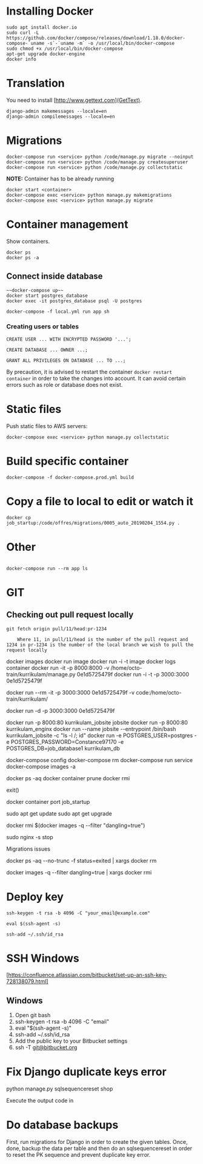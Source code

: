 # Installing Docker
```
sudo apt install docker.io
sudo curl -L https://github.com/docker/compose/releases/download/1.18.0/docker-compose-`uname -s`-`uname -m` -o /usr/local/bin/docker-compose
sudo chmod +x /usr/local/bin/docker-compose
apt-get upgrade docker-engine
docker info
```

# Translation
You need to install [http://www.gettext.com](GetText).
```
django-admin makemessages --locale=en
django-admin compilemessages --locale=en
```

# Migrations
```
docker-compose run <service> python /code/manage.py migrate --noinput
docker-compose run <service> python /code/manage.py createsuperuser
docker-compose run <service> python /code/manage.py collectstatic
```

__NOTE:__ Container has to be already running
```
docker start <container>
docker-compose exec <service> python manage.py makemigrations
docker-compose exec <service> python manage.py migrate
```

# Container management
Show containers.
```
docker ps
docker ps -a
```

## Connect inside database
```
~~docker-compose up~~
docker start postgres_database
docker exec -it postgres_database psql -U postgres

docker-compose -f local.yml run app sh
```

### Creating users or tables
```
CREATE USER ... WITH ENCRYPTED PASSWORD '...';

CREATE DATABASE ... OWNER ...;

GRANT ALL PRIVILEGES ON DATABASE ... TO ...;
```

By precaution, it is advised to restart the container `docker restart container` in order to take the changes into account. It can avoid certain errors such as role or database does not exist.

# Static files
Push static files to AWS servers:
```
docker-compose exec <service> python manage.py collectstatic
```

# Build specific container
```
docker-compose -f docker-compose.prod.yml build
```

# Copy a file to local to edit or watch it
```
docker cp job_startup:/code/offres/migrations/0005_auto_20190204_1554.py .
```

# Other
```docker-compose down && docker-compose up --rebuild
```

```
docker-compose run --rm app ls
```

# GIT

## Checking out pull request locally
```
git fetch origin pull/11/head:pr-1234

    Where 11, in pull/11/head is the number of the pull request and 1234 in pr-1234 is the number of the local branch we wish to pull the request locally

```

docker images
docker run image
docker run -i -t image
docker logs container
docker run -it -p 8000:8000 -v /home/octo-train/kurrikulam/manage.py 0e1d5725479f
docker run -i -t -p 3000:3000 0e1d5725479f

docker run --rm -it -p 3000:3000 0e1d5725479f -v code:/home/octo-train/kurrikulam/

docker run -d -p 3000:3000 0e1d5725479f

docker run -p 8000:80 kurrikulam_jobsite jobsite
docker run -p 8000:80 kurrikulam_enginx
docker run --name jobsite --entrypoint /bin/bash kurrikulam_jobsite -c "ls -l /; id"
docker run -e POSTGRES_USER=postgres -e POSTGRES_PASSWORD=Constance97170 -e POSTGRES_DB=job_database1 kurrikulam_db


docker-compose config
docker-compose rm
docker-compose run service
docker-compose images -a

docker ps -aq
docker container prune
docker rmi

exit()

docker container port job_startup

sudo apt get update
sudo apt get upgrade

docker rmi $(docker images -q --filter "dangling=true")

sudo nginx -s stop


Migrations issues


docker ps -aq --no-trunc -f status=exited | xargs docker rm

docker images -q --filter dangling=true | xargs docker rmi


# Deploy key
```
ssh-keygen -t rsa -b 4096 -C "your_email@example.com"

eval $(ssh-agent -s)

ssh-add ~/.ssh/id_rsa
```

# SSH Windows

[https://confluence.atlassian.com/bitbucket/set-up-an-ssh-key-728138079.html]
## Windows
1. Open git bash
2. ssh-keygen -t rsa -b 4096 -C "email"
3. eval "$(ssh-agent -s)"
4. ssh-add ~/.ssh/id_rsa
5. Add the public key to your Bitbucket settings
6. ssh -T git@bitbucket.org

# Fix Django duplicate keys error

python manage.py sqlsequencereset shop

Execute the output code in 

# Do database backups

First, run migrations for Django in order to create the given tables. Once, done, backup the data per table and then do an sqlsequencereset in order to reset the PK sequence and prevent duplicate key error.